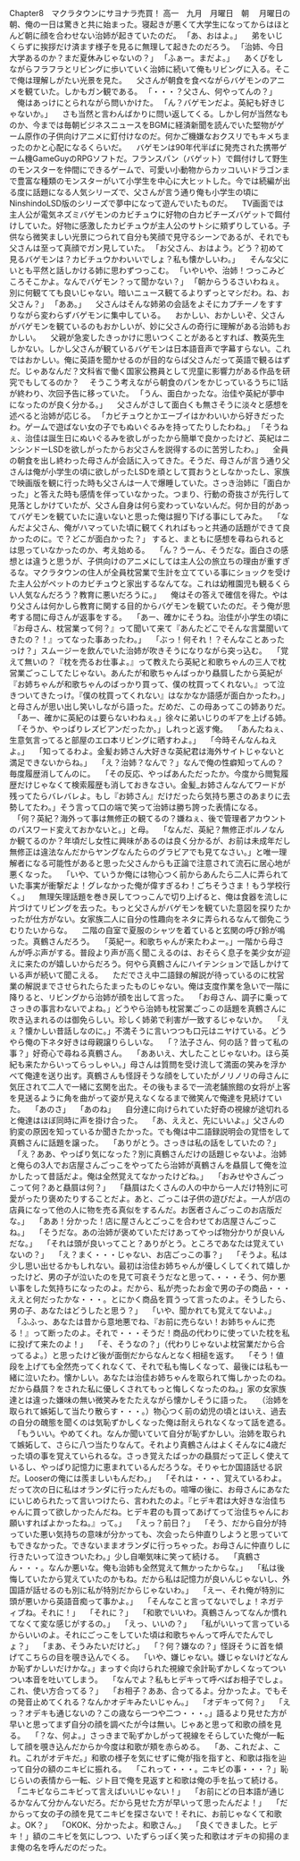 Chapter8　マクラタウンにサヨナラ売買！
高一　九月　月曜日　朝
　月曜日の朝、俺の一日は驚きと共に始まった。寝起きが悪くて大学生になってからはほとんど朝に顔を合わせない治姉が起きていたのだ。
「あ、おはよ。」
　弟をいじくらずに挨拶だけ済ます様子を見るに無理して起きたのだろう。
「治姉、今日大学あるのか？まだ夏休みじゃないの？」
「ふぁー。まだよ。」
　あくびをしながらフラフラとリビングに歩いていく治姉に続いて俺もリビングに入る。そこで俺は理解しがたい光景を見た。
　父さんが朝食を食べながらバゲモンのアニメを観ていた。しかもガン観である。
「・・・？父さん、何やってんの？」
　俺はあっけにとられながら問いかけた。
「ん？バゲモンだよ。英紀も好きじゃないか。」
　さも当然と言わんばかりに問い返してくる。しかし何が当然なものか、今までは毎朝ビジネスニュースをBGMに経済新聞を読んでいた堅物がゲーム原作の子供向けアニメに釘付けなのだ。何かご機嫌なおクスリでもキメちまったのかと心配になるくらいだ。
　バゲモンは90年代半ばに発売された携帯ゲーム機GameGuyのRPGソフトだ。フランスパン（バゲット）で餌付けして野生のモンスターを仲間にできるゲームで、可愛い小動物からカッコいいドラゴンまで豊富な種類のモンスターがいて小学生を中心に大ヒットした。今では続編が出る度に話題になる人気シリーズで、父さんが言う通り俺も小学生の頃にNinshindoLSD版のシリーズで夢中になって遊んでいたものだ。
　TV画面では主人公が電気ネズミバゲモンのカビチュウに好物の白カビチーズバゲットで餌付けしていた。好物に感激したカビチュウが主人公のサトシに頬ずりしている。子供なら微笑ましい光景につられて自分も笑顔で見守るシーンであるが、それでも父さんは至って真顔でガン見していた。
「お父さん、おはよう。どう？初めて見るバゲモンは？カビチュウかわいいでしょ？私も懐かしいわ。」
　そんな父にいとも平然と話しかける姉に思わずつっこむ。
「いやいや、治姉！つっこみどころそこかよ。なんでバゲモン？って聞かない？」
「朝からうるさいわねぇ。別に何観てても良いじゃない。暗いニュース観てるよりずっとマシだわ。ね、お父さん？」
「ああ。」
　父さんはそんな姉弟の会話をよそにカプチーノをすすりながら変わらずバゲモンに集中している。
　おかしい、おかしいぞ、父さんがバゲモンを観ているのもおかしいが、妙に父さんの奇行に理解がある治姉もおかしい。
　父親が急変したきっかけに思いつくことがあるとすれば、教英先生しかない。しかし父さんが観ているバゲモンは日本語音声で字幕すらない。これではおかしい。俺に英語を聞かせるのが目的ならば父さんだって英語で観るはずだ。じゃあなんだ？文科省で働く国家公務員として児童に影響力がある作品を研究でもしてるのか？
　そうこう考えながら朝食のパンをかじっているうちに1話が終わり、次回予告に移っていた。
「うん、面白かったな。治佳や英紀が夢中になったのが良く分かる。」
　父さんがさして面白くも無さそうに淡々と感想を述べると治姉が応じる。
「カビチュウとかエーブイはかわいいから好きだったわ。ゲームで遊ばない女の子でもぬいぐるみを持ってたりしたわね。」
「そうねぇ、治佳は誕生日にぬいぐるみを欲しがったから簡単で良かったけど、英紀はニンシンドーLSDを欲しがったからお父さんを説得するのに苦労したわ。」
　全員の朝食を出し終わった母さんが会話に入ってきた。そうだ、母さんが言う通り父さんは俺が小学生の頃に欲しがったLSDを頑として買おうとしなかったし、家族で映画版を観に行った時も父さんは一人で爆睡していた。さっき治姉に「面白かった」と答えた時も感情を伴っていなかった。つまり、行動の奇抜さが先行して見落としかけていたが、父さん自身は何ら変わっていないんだ。何か目的があってバゲモンを観ていたに違いないと思った俺は掘り下げる事にしてみた。
　「なんだよ父さん、俺がハマっていた頃に観てくれればもっと共通の話題ができて良かったのに。で？どこが面白かった？」
すると、まともに感想を尋ねられるとは思っていなかったのか、考え始める。
　「ん？うーん、そうだな。面白さの感想とは違うと思うが、子供向けのアニメにしては主人公の旅立ちの理由が重すぎるな。マクラタウンの住人が全員枕営業で生計を立てている事にショックを受けた主人公がペットのカビチュウと家出するなんてな。これは幼稚園児も観るくらい人気なんだろう？教育に悪いだろうに。」
　俺はその答えで確信を得た。やはり父さんは何かしら教育に関する目的からバゲモンを観ていたのだ。そう俺が思考する間に母さんが返事をする。
　「あー、確かにそうね。治佳が小学生の頃に『お母さん、枕営業って何？』って聞いて来て『あんたどこでそんな言葉聞いてきたの？！』ってなった事あったわ。」
　「ぶっ！何それ！？そんなことあったっけ？」スムージーを飲んでいた治姉が吹きそうになりながら突っ込む。
　「覚えて無いの？『枕を売るお仕事よ。』って教えたら英紀と和歌ちゃんの三人で枕営業ごっこしてたじゃない。あんたが和歌ちゃんばっかり贔屓したから英紀が『お姉ちゃんが和歌ちゃんのばっかり買って、僕の枕買ってくれない。』って泣きついてきたっけ。『僕の枕買ってくれない』はなかなか語感が面白かったわ。」と母さんが思い出し笑いしながら語った。だめだ、この母あってこの姉ありだ。
　「あー、確かに英紀のは要らないわねぇ。」徐々に弟いじりのギアを上げる姉。
　「そうか、やっぱりレズビアンだったか。」しれっと返す俺。
　「あんたねぇ、生意気言ってると部屋のエロ本リビングに晒すわよ。」
　「今時そんなんねえよ。」
　「知ってるわよ。金髪お姉さん大好きな英紀君は海外サイトじゃないと満足できないからね。」
　「え？治姉？なんで？」なんで俺の性癖知ってんの？毎度履歴消してんのに。
　「その反応、やっぱあんただったか。今度から閲覧履歴だけじゃなくて検索履歴も消しておきなさい。金髪_お姉さんなんてワードが残ってたらバレバレよ。もし『お姉さん』だけだったら気持ち悪さのあまりに去勢してたわ。」そう言って口の端で笑って治姉は勝ち誇った表情になる。
　「何？英紀？海外って事は無修正の観てるの？嫌ねぇ、後で管理者アカウントのパスワード変えておかないと。」と母。
　「なんだ、英紀？無修正ポルノなんか観てるのか？年頃だし女性に興味があるのは良く分かるが、お前は未成年だし無修正は違法なんだからヤングなんたらのグラビアでも見てなさい。」と唯一理解者になる可能性があると思った父さんからも正論で注意されて流石に居心地が悪くなった。
　「いや、ていうか俺には物心つく前からあんたら二人に弄られていた事実が衝撃だよ！グレなかった俺が偉すぎるわ！ごちそうさま！もう学校行く。」
　無理矢理話題を巻き戻してつっこんで切り上げると、俺は食器を流しに片づけてリビングを去った。もっと父さんがバゲモンを観ていた意図を探りたかったが仕方がない。女家族二人に自分の性趣向をネタに弄られるなんて御免こうむりたいからな。
　二階の自室で夏服のシャツを着ていると玄関の呼び鈴が鳴った。真鶴さんだろう。
　「英紀ー。和歌ちゃんが来たわよー。」一階から母さんが呼ぶ声がする。普段より声が高く聞こえるのは、おそらく息子を美少女が迎えに来たのが嬉しいからだろう。何やら真鶴さんにハイテンションで話しかけている声が続いて聞こえる。
　ただでさえ中二語録の解説が待っているのに枕営業の解説までさせられたらたまったものじゃない。俺は支度作業を急いで一階に降りると、リビングから治姉が顔を出して言った。
　「お母さん、調子に乗ってさっきの事言わないでよね。」どうやら治姉も枕営業ごっこの話題を真鶴さんに吹き込まれるのは御免らしい。珍しく姉弟で利害が一致するじゃないか。
　「えぇ？懐かしい昔話しなのに。」不満そうに言いつつも口元はニヤけている。どうやら俺の下ネタ好きは母親譲りらしいな。
　「？法子さん、何の話？昔って私の事？」好奇心で尋ねる真鶴さん。
　「ああいえ、大したことじゃないわ。ほら英紀も来たからいってらっしゃい。」母さんは質問を受け流して満面の笑みを浮かべて俺達を送り出す。真鶴さんも怪訝そうな顔をしていたがノリノリの母さんに気圧されて二人で一緒に玄関を出た。その後もまるで一流老舗旅館の女将が上客を見送るように角を曲がって姿が見えなくなるまで微笑んで俺達を見続けていた。
　「あのさ」
　「あのね」
　自分達に向けられていた好奇の視線が途切れると俺達はほぼ同時に声を掛け合った。
　「あ、ええと、先にいいよ。」父さんの豹変の原因を知っているか聞きたかった。でも俺は中二語録説明会の覚悟をして真鶴さんに話題を譲った。
　「ありがとう。さっきは私の話をしていたの？」
　「え？ああ、やっぱり気になった？別に真鶴さんだけの話題じゃないよ。治姉と俺らの3人でお店屋さんごっこをやってたら治姉が真鶴さんを贔屓して俺を泣かしたって昔話だよ。俺は全然覚えてなかったけどね。」
　「おみせやさんごっこって何？あと贔屓は何？」
　「贔屓はたくさんの人の中から一人だけ特別に可愛がったり褒めたりすることだよ。あと、ごっこは子供の遊びだよ。一人が店の店員になって他の人に物を売る真似をするんだ。お医者さんごっこのお店版だな。」
　「ああ！分かった！店に屋さんとごっこを合わせてお店屋さんごっこね。」
　「そうだな。あの治姉が褒めていただけあってやっぱ物分かりが良いんだな。」
　「それは頭が良いってこと？ありがとう。ところであなたは覚えていないの？」
　「え？まく・・・じゃない、お店ごっこの事？」
　「そうよ。私は少し思い出せるかもしれない。最初は治佳お姉ちゃんが優しくしてくれて嬉しかったけど、男の子が泣いたのを見て可哀そうだなと思って、・・・そう、何か悪い事をした気持ちになったのよ。だから、私が売ったお金で男の子の商品・・・ええと何だったかな・・・。とにかく商品を買うって言ったのよ。そうしたら、男の子、あなたはどうしたと思う？」
　「いや、聞かれても覚えてないよ。」
　「ふふっ、あなたは昔から意地悪でね、『お前に売らない！お姉ちゃんに売る！』って断ったのよ。それで・・・そうだ！商品の代わりに使っていた枕を私に投げて来たのよ！」
　「そ、そうなの？」（代わりじゃないよ枕営業だから合ってるよ。）と思ったけど後が面倒だからなんとなく相槌を返す。
　「そう！値段を上げても全然売ってくれなくて、それで私も悔しくなって、最後には私も一緒に泣いたわ。懐かしい。あなたは治佳お姉ちゃんを取られて悔しかったのね。だから贔屓？をされた私に優しくされてもっと悔しくなったのね。」家の女家族達とは違った嫌味の無い微笑みをたたえながら懐かしそうに語った。
　（治姉を取られて嫉妬して当たり散らす・・・。）物心つく前の幼児の頃とはいえ、過去の自分の醜態を聞くのは気恥ずかしくなった俺は耐えられなくなって話を遮る。
　「もういい。やめてくれ。なんか聞いていて自分が恥ずかしい。治姉を取られて嫉妬して、さらに八つ当たりなんて。それより真鶴さんはよくそんなに4歳だった頃の事を覚えていられるな。さっき覚えたばっかの贔屓だって正しく使えているし、やっぱり記憶力に恵まれているんだろうな。そりゃ七か国語話せる訳だ。Looserの俺には羨ましいもんだわ。」
　「それは・・・、覚えているわよ。だって次の日に私はオランダに行ったんだもの。喧嘩の後に、お母さんにあなたにいじめられたって言いつけたら、言われたのよ。『ヒデキ君は大好きな治佳ちゃんに買って欲しかったんだね。ヒデキ君のも買ってあげてって治佳ちゃんにお願いすればよかったね。』って。」
　「えっ？前日？」
　「そう、だから自分が持っていた悪い気持ちの意味が分かっても、次会ったら仲直りしようと思っていてもできなかった。できないままオランダに行っちゃった。お母さんに仲直りしに行きたいって泣きついたわ。」少し自嘲気味に笑って続ける。
　「真鶴さん・・・。なんか悪いな。俺も治姉も全然覚えて無かったからな。」
　「私は後悔していたから覚えていたのかもね。だから私は記憶力が良いんじゃないし、外国語が話せるのも別に私が特別だからじゃないわ。」
　「えー、それ俺が特別に頭が悪いから英語音痴って事かよ。」
　「そんなこと言ってないでしょ！ネガティブね。それに！」
　「それに？」
　「和歌でいいわ。真鶴さんってなんか慣れてなくて変な感じがするの。」
　「えっ、いいの？」
　「私がいいって言っているからいいのよ。それにごっこをしていた頃は和歌ちゃんって呼んでたんでしょ？」
　「まあ、そうみたいだけど。」
　「？何？嫌なの？」怪訝そうに首を傾げてこちらの目を覗き込んでくる。
　「いや、嫌じゃない。嫌じゃないけどなんか恥ずかしいだけかな。」まっすぐ向けられた視線で余計恥ずかしくなってついつい本音を吐いてしまう。
　「なんでよ？私もヒデキって呼べばお相子でしょ。これ、使い方合ってる？」
　「お相子？ああ、合ってるよ。分かったよ。でもその発音止めてくれる？なんかオデキみたいじゃん。」
　「オデキって何？」
　「えっ？オデキも通じないの？この歳なら一つや二つ・・・。」語るより見せた方が早いと思ってまず自分の顔を調べたが今は無い。じゃあと思って和歌の顔を見る。
　「？な、何よ。」さっきまで恥ずかしがって視線をそらしていた俺が一転して顔を覗き込んだからか今度は和歌が頬を赤らめる。
　「あ、これだよ、これ。これがオデキだ。」和歌の様子を気にせずに俺が指を指すと、和歌は指を辿って自分の額のニキビに振れる。
　「これって・・・。ニキビの事・・・？」恥じらいの表情から一転、ジト目で俺を見返すと和歌は俺の手を払って続ける。
　「ニキビならニキビって言えばいいじゃない！」
　「お前にどの日本語が通じるかなんて分かんないだろ。だから見せた方が早いって思ったんだよ！」
　「だからって女の子の顔を見てニキビを探さないで！それに、お前じゃなくて和歌よ。OK？」
　「OKOK、分かったよ。和歌さん。」
　「良くできました。ヒデキ！」額のニキビを気にしつつ、いたずらっぽく笑った和歌はオデキの抑揚のまま俺の名を呼んだのだった。